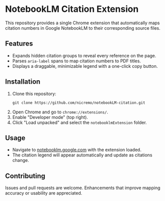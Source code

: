 # NotebookLM Citation Extension

This repository provides a single Chrome extension that automatically maps citation numbers in Google NotebookLM to their corresponding source files.

## Features
- Expands hidden citation groups to reveal every reference on the page.
- Parses `aria-label` spans to map citation numbers to PDF titles.
- Displays a draggable, minimizable legend with a one-click copy button.

## Installation

1. Clone this repository:
   ```
   git clone https://github.com/nicremo/notebookLM-citation.git
   ```
2. Open Chrome and go to `chrome://extensions/`.
3. Enable "Developer mode" (top right).
4. Click "Load unpacked" and select the `notebooklmExtension` folder.

## Usage

- Navigate to [notebooklm.google.com](https://notebooklm.google.com) with the extension loaded.
- The citation legend will appear automatically and update as citations change.

## Contributing

Issues and pull requests are welcome. Enhancements that improve mapping accuracy or usability are appreciated.
